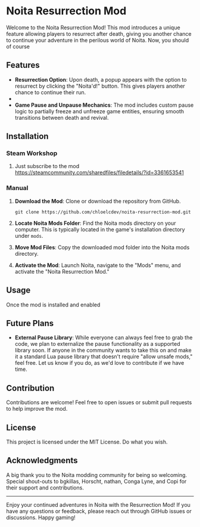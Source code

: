 # Noita Resurrection Mod

Welcome to the Noita Resurrection Mod! This mod introduces a unique feature allowing players to resurrect after death, giving you another chance to continue your adventure in the perilous world of Noita. Now, you should of course

## Features

- **Resurrection Option**: Upon death, a popup appears with the option to resurrect by clicking the "Noita'd!" button. This gives players another chance to continue their run.
- 
- **Game Pause and Unpause Mechanics**: The mod includes custom pause logic to partially freeze and unfreeze game entities, ensuring smooth transitions between death and revival.

## Installation

### Steam Workshop

1. Just subscribe to the mod https://steamcommunity.com/sharedfiles/filedetails/?id=3361653541

### Manual

1. **Download the Mod**: Clone or download the repository from GitHub.

   ```git clone https://github.com/chloelcdev/noita-resurrection-mod.git```

2. **Locate Noita Mods Folder**: Find the Noita mods directory on your computer. This is typically located in the game's installation directory under `mods`.

3. **Move Mod Files**: Copy the downloaded mod folder into the Noita mods directory.

4. **Activate the Mod**: Launch Noita, navigate to the "Mods" menu, and activate the "Noita Resurrection Mod."

## Usage

Once the mod is installed and enabled

## Future Plans

- **External Pause Library**: While everyone can always feel free to grab the code, we plan to externalize the pause functionality as a supported library soon. If anyone in the community wants to take this on and make it a standard Lua pause library that doesn't require "allow unsafe mods," feel free. Let us know if you do, as we'd love to contribute if we have time.

## Contribution

Contributions are welcome! Feel free to open issues or submit pull requests to help improve the mod.

## License

This project is licensed under the MIT License. Do what you wish.

## Acknowledgments

A big thank you to the Noita modding community for being so welcoming. Special shout-outs to bgkillas, Horscht, nathan, Conga Lyne, and Copi for their support and contributions.

---

Enjoy your continued adventures in Noita with the Resurrection Mod! If you have any questions or feedback, please reach out through GitHub issues or discussions. Happy gaming!
